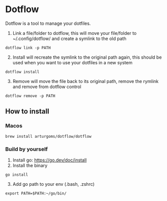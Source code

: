 # Dotflow

Dotflow is a tool to manage your dotfiles.

1. Link a file/folder to dotflow, this will move your file/folder to ~/.config/dotflow/ and create a symlink to the old path

```shell
dotflow link -p PATH
```

2. Install will recreate the symlink to the original path again, this should be used when you want to use your dotfiles in a new system

```shell
dotflow install
```

3. Remove will move the file back to its original path, remove the rymlink and remove from dotflow control

```shell
dotflow remove -p PATH
```

## How to install

### Macos

```shell
brew install arturgoms/dotflow/dotflow
```

### Build by yourself

1. Install go: https://go.dev/doc/install
2. Install the binary

```shell
go install
```

3. Add go path to your env (.bash, .zshrc)

```shell
export PATH=$PATH:~/go/bin/
```
